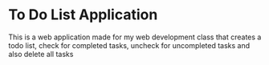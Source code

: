 # To Do List Application 
 This is a web application made for my web development class that creates a todo list, check for completed tasks, uncheck for uncompleted tasks and also delete all tasks
